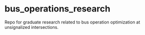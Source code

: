 # bus_operations_research
Repo for graduate research related to bus operation optimization at unsignalized intersections.
